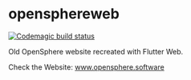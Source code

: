 # opensphereweb

[![Codemagic build status](https://api.codemagic.io/apps/611a80f6bb18f50b012713c1/611a80f6bb18f50b012713c0/status_badge.svg)](https://codemagic.io/apps/611a80f6bb18f50b012713c1/611a80f6bb18f50b012713c0/latest_build)


Old OpenSphere website recreated with Flutter Web.


Check the Website:  www.opensphere.software
